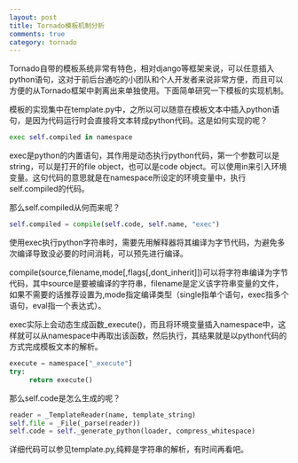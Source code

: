 ```yaml
---
layout: post
title: Tornado模板机制分析
comments: true
category: tornado
---
```


Tornado自带的模板系统非常有特色，相对django等框架来说，可以任意插入python语句，这对于前后台通吃的小团队和个人开发者来说非常方便，而且可以方便的从Tornado框架中剥离出来单独使用。下面简单研究一下模板的实现机制。

模板的实现集中在template.py中，之所以可以随意在模板文本中插入python语句，是因为代码运行时会直接将文本转成python代码。这是如何实现的呢？

```python
exec self.compiled in namespace  
```

exec是python的内置语句，其作用是动态执行python代码，第一个参数可以是string，可以是打开的file object，也可以是code object。可以使用in来引入环境变量。这句代码的意思就是在namespace所设定的环境变量中，执行self.compiled的代码。

那么self.compiled从何而来呢？

```python
self.compiled = compile(self.code, self.name, "exec")  
```

使用exec执行python字符串时，需要先用解释器将其编译为字节代码，为避免多次编译导致没必要的时间消耗，可以预先进行编译。

compile(source,filename,mode[,flags[,dont_inherit]])可以将字符串编译为字节代码，其中source是要被编译的字符串，filename是定义该字符串变量的文件，如果不需要的话推荐设置为<string>,mode指定编译类型（single指单个语句，exec指多个语句，eval指一个表达式）。

exec实际上会动态生成函数_execute()，而且将环境变量插入namespace中，这样就可以从namespace中再取出该函数，然后执行，其结果就是以python代码的方式完成模板文本的解析。

```python
execute = namespace["_execute"]  
try:  
     return execute()  
```

那么self.code是怎么生成的呢？

```python
reader = _TemplateReader(name, template_string)  
self.file = _File(_parse(reader))  
self.code = self._generate_python(loader, compress_whitespace)  
```

详细代码可以参见template.py,纯粹是字符串的解析，有时间再看吧。

